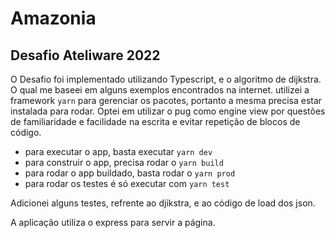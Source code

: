 # Amazonia

## Desafio Ateliware 2022

O Desafio foi implementado utilizando Typescript, e o algoritmo de dijkstra. O qual me baseei em alguns exemplos
encontrados na internet. utilizei a framework `yarn` para gerenciar os pacotes, portanto a mesma precisa estar instalada
para rodar. Optei em utilizar o pug como engine view por questões de familiaridade e facilidade na escrita e evitar
repetição de blocos de código.

- para executar o app, basta executar `yarn dev`
- para construir o app, precisa rodar o `yarn build`
- para rodar o app buildado, basta rodar o `yarn prod`
- para rodar os testes é só executar com `yarn test`

Adicionei alguns testes, refrente ao djikstra, e ao código de load dos json.

A aplicação utiliza o express para servir a página.
